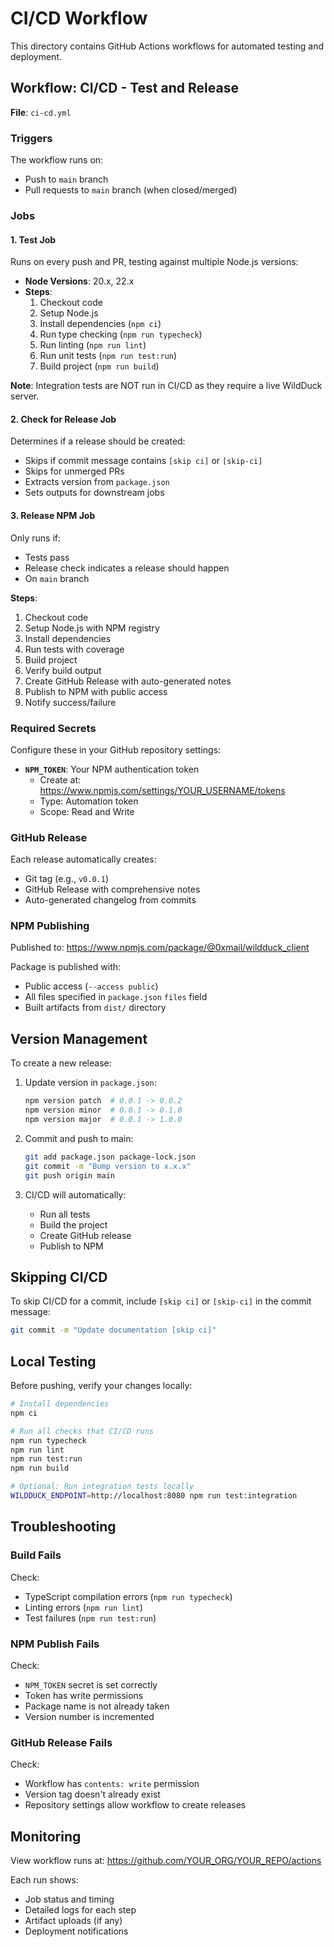 # CI/CD Workflow

This directory contains GitHub Actions workflows for automated testing and deployment.

## Workflow: CI/CD - Test and Release

**File**: `ci-cd.yml`

### Triggers

The workflow runs on:
- Push to `main` branch
- Pull requests to `main` branch (when closed/merged)

### Jobs

#### 1. Test Job

Runs on every push and PR, testing against multiple Node.js versions:

- **Node Versions**: 20.x, 22.x
- **Steps**:
  1. Checkout code
  2. Setup Node.js
  3. Install dependencies (`npm ci`)
  4. Run type checking (`npm run typecheck`)
  5. Run linting (`npm run lint`)
  6. Run unit tests (`npm run test:run`)
  7. Build project (`npm run build`)

**Note**: Integration tests are NOT run in CI/CD as they require a live WildDuck server.

#### 2. Check for Release Job

Determines if a release should be created:

- Skips if commit message contains `[skip ci]` or `[skip-ci]`
- Skips for unmerged PRs
- Extracts version from `package.json`
- Sets outputs for downstream jobs

#### 3. Release NPM Job

Only runs if:
- Tests pass
- Release check indicates a release should happen
- On `main` branch

**Steps**:
1. Checkout code
2. Setup Node.js with NPM registry
3. Install dependencies
4. Run tests with coverage
5. Build project
6. Verify build output
7. Create GitHub Release with auto-generated notes
8. Publish to NPM with public access
9. Notify success/failure

### Required Secrets

Configure these in your GitHub repository settings:

- **`NPM_TOKEN`**: Your NPM authentication token
  - Create at: https://www.npmjs.com/settings/YOUR_USERNAME/tokens
  - Type: Automation token
  - Scope: Read and Write

### GitHub Release

Each release automatically creates:
- Git tag (e.g., `v0.0.1`)
- GitHub Release with comprehensive notes
- Auto-generated changelog from commits

### NPM Publishing

Published to: https://www.npmjs.com/package/@0xmail/wildduck_client

Package is published with:
- Public access (`--access public`)
- All files specified in `package.json` `files` field
- Built artifacts from `dist/` directory

## Version Management

To create a new release:

1. Update version in `package.json`:
   ```bash
   npm version patch  # 0.0.1 -> 0.0.2
   npm version minor  # 0.0.1 -> 0.1.0
   npm version major  # 0.0.1 -> 1.0.0
   ```

2. Commit and push to main:
   ```bash
   git add package.json package-lock.json
   git commit -m "Bump version to x.x.x"
   git push origin main
   ```

3. CI/CD will automatically:
   - Run all tests
   - Build the project
   - Create GitHub release
   - Publish to NPM

## Skipping CI/CD

To skip CI/CD for a commit, include `[skip ci]` or `[skip-ci]` in the commit message:

```bash
git commit -m "Update documentation [skip ci]"
```

## Local Testing

Before pushing, verify your changes locally:

```bash
# Install dependencies
npm ci

# Run all checks that CI/CD runs
npm run typecheck
npm run lint
npm run test:run
npm run build

# Optional: Run integration tests locally
WILDDUCK_ENDPOINT=http://localhost:8080 npm run test:integration
```

## Troubleshooting

### Build Fails

Check:
- TypeScript compilation errors (`npm run typecheck`)
- Linting errors (`npm run lint`)
- Test failures (`npm run test:run`)

### NPM Publish Fails

Check:
- `NPM_TOKEN` secret is set correctly
- Token has write permissions
- Package name is not already taken
- Version number is incremented

### GitHub Release Fails

Check:
- Workflow has `contents: write` permission
- Version tag doesn't already exist
- Repository settings allow workflow to create releases

## Monitoring

View workflow runs at:
https://github.com/YOUR_ORG/YOUR_REPO/actions

Each run shows:
- Job status and timing
- Detailed logs for each step
- Artifact uploads (if any)
- Deployment notifications
